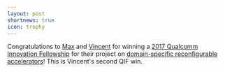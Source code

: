 ```yaml
---
layout: post
shortnews: true
icon: trophy
---
```

Congratulations to [Max](http://mwillsey.com) and [Vincent](http://homes.cs.washington.edu/~vlee2/) for winning a [2017 Qualcomm Innovation Fellowship](https://www.qualcomm.com/invention/research/university-relations/innovation-fellowship/winners) for their project on [domain-specific reconfigurable accelerators](/projects/sdh-project.html)! This is Vincent's second QIF win.
